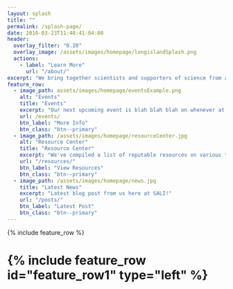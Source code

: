 ```yaml
---
layout: splash
title: ""
permalink: /splash-page/
date: 2016-03-23T11:48:41-04:00
header:
  overlay_filter: "0.20"
  overlay_image: /assets/images/homepage/longislandSplash.png
  actions:
    - label: "Learn More"
      url: "/about/"
excerpt: "We bring together scientists and supporters of science from all backgrounds to advocate for scientific education and legislation."
feature_row:
  - image_path: assets/images/homepage/eventsExample.png
    alt: "Events"
    title: "Events"
    excerpt: "Our next upcoming event is blah blah blah on whenever at some place"
    url: /events/
    btn_label: "More Info"
    btn_class: "btn--primary"
  - image_path: /assets/images/homepage/resourceCenter.jpg
    alt: "Resource Center"
    title: "Resource Center"
    excerpt: "We've compiled a list of reputable resources on various topics you've asked about. We've also compiled resources for kids, as well as books, podcasts, and general items of interest."
    url: "/resources/"
    btn_label: "View Resources"
    btn_class: "btn--primary"
  - image_path: /assets/images/homepage/news.jpg
    title: "Latest News"
    excerpt: "Latest blog post from us here at SALI!"
    url: "/posts/"
    btn_label: "Latest Post"
    btn_class: "btn--primary"
---
```


{% include feature_row %}

# {% include feature_row id="feature_row1" type="left" %}
